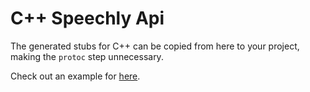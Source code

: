 # C++ Speechly Api

The generated stubs for C++ can be copied from here to your project, making the `protoc` step unnecessary.

Check out an example for [here](https://github.com/speechly/cpp-example-app).
